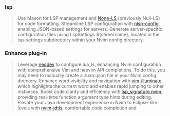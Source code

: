 ### lsp
> Use Mason for LSP management and [None-LS](nvimtools/none-ls.nvim) (previously Null-LS) for code formatting.
> Streamline LSP configuration with [nlsp-config](tamago324/nlsp-settings.nvim), enabling JSON-based settings for servers. Generate server-specific configuration files using LspSettings ${servername}, located in the lsp-settings subdirectory within your Nvim config directory.

### Enhance plug-in
> Leverage [neodev](folke/neodev.nvim) to configure lua_ls, enhancing Nvim configuration with comprehensive Vim and neovim API completions. To do this, you may need to manually create a .luarc.json file in your Nvim config directory.
> Enhance word visibility and navigation with [vim-illuminate](ray-x/lsp_signature.nvim), which highlights the current word and enables rapid jumping to other instances.
> Boost code clarity and efficiency with [lsp_signature.nvim](ray-x/lsp_signature.nvim), providing real-time function argument type hints during editing.
> Elevate your Java development experience in Nvim to Eclipse-like levels with [nvim-jdtls](mfussenegger/nvim-jdtls), comfortable code completion and 
